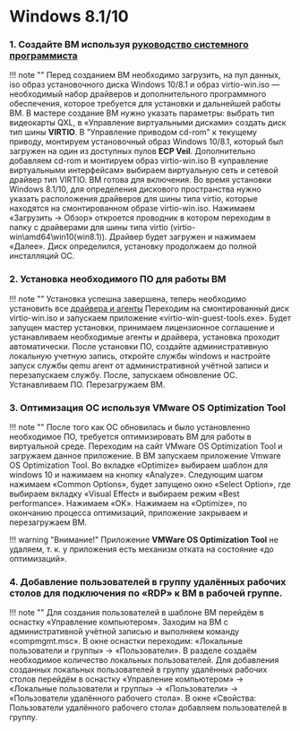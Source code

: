 # Windows 8.1/10

### 1. Создайте ВМ используя [руководство системного программиста](https://veil.mashtab.org/docs/base/operator_guide/domains/create)

!!! note ""
    Перед созданием ВМ необходимо загрузить, на пул данных, iso образ установочного диска Windows 10/8.1 и 
    образ virtio-win.iso — необходимый набор драйверов и дополнительного программного обеспечения, которое 
    требуется для установки и дальнейшей работы ВМ. В мастере создание ВМ нужно указать параметры: выбрать тип 
    видеокарты QXL, в «Управление виртуальными дисками» создать диск тип шины **VIRTIO**. В "Управление приводом cd-rom"
    к текущему приводу, монтируем установочный образ Windows 10/8.1, который был загружен на один из доступных пулов 
    **ECP Veil**. Дополнительно добавляем cd-rom и монтируем образ virtio-win.iso В «управление виртуальными интерфейсам»
    выбираем виртуальную сеть и сетевой драйвер тип VIRTIO. ВМ готова для включения. Во время установки Windows 8.1/10,
    для определения дискового пространства нужно указать расположения драйверов для шины типа virtio, которые находятся
    на смонтированном образе virtio-win.iso. Нажимаем «Загрузить → Обзор» откроется проводник в котором переходим в папку
    с драйверами для шины типа virtio (virtio-win\amd64\win10(win8.1)). Драйвер будет загружен и нажимаем «Далее». Диск определился,
    установку продолжаем до полной инсталляций ОС.

### 2. Установка необходимого ПО для работы ВМ

!!! note ""
    Установка успешна завершена, теперь необходимо установить все [драйвера и агенты](../../../broker/vm/guest_agent.md)
    Переходим на смонтированный диск virtio-win.iso и запускаем приложение «virtio-win-guest-tools.exe». Будет запущен 
    мастер установки, принимаем лицензионное соглашение и устанавливаем необходимые агенты и драйвера, установка 
    проходит автоматически. После установки ПО, создайте административную локальную учетную запись, откройте службы 
    windows и настройте запуск службы qemu агент от административной учётной записи и перезапускаем службу. После, 
    запускаем обновление ОС. Устанавливаем ПО. Перезагружаем ВМ.

### 3. Оптимизация ОС используя VMware OS Optimization Tool

!!! note ""
    После того как ОС обновилась и было установленно необходимое ПО, требуется оптимизировать ВМ для работы в виртуальной
    среде. Переходим на сайт VMware OS Optimization Tool и загружаем данное приложение. В ВМ запускаем приложение Vmware
    OS Optimization Tool. Во вкладке «Optimize» выбираем шаблон для windows 10 и нажимаем на кнопку «Analyze». 
    Следующим шагом нажимаем «Common Options», будет запущено окно «Select Option», где выбираем вкладку «Visual Effect»
    и выбираем режим «Best performance». Нажимаем «OK». Нажимаем на «Optimize», по окончанию процесса оптимизаций, 
    приложение закрываем и перезагружаем ВМ.

!!! warning "Внимание!"
    Приложение **VMWare OS Optimization Tool** не удаляем, т. к. у приложения есть механизм отката на состояние «до оптимизаций».

### 4. Добавление пользователей в группу удалённых рабочих столов для подключения по «RDP» к ВМ в рабочей группе.

!!! note ""
    Для создания пользователей в шаблоне ВМ перейдём в оснастку «Управление компьютером».
    Заходим на ВМ с административной учётной записью и выполняем команду «compmgmt.msc». 
    В окне оснастки переходим: «Локальные пользователи и группы» → «Пользователи».
    В разделе создаём необходимое количество локальных пользователей.
    Для добавления созданных локальных пользователей в группу удалённых рабочих столов перейдём в оснастку
    «Управление компьютером» → «Локальные пользователи и группы» → «Пользователи» → «Пользователи удалённого рабочего стола».
    В окне «Свойства: Пользователи удалённого рабочего стола» добавляем пользователей в группу.
